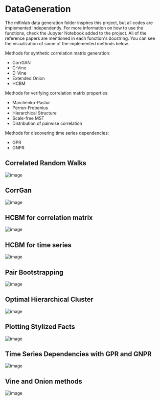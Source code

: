 # DataGeneration

The mlfinlab data generation folder inspires this project, but all codes are implemented independently. For more information on how to use the functions, check the Jupyter Notebook added to the project. All of the reference papers are mentioned in each function's docstring.
You can see the visualization of some of the implemented methods below.

Methods for synthetic correlation matrix generation: 
+ CorrGAN
+ C-Vine
+ D-Vine
+ Extended Onion
+ HCBM

Methods for verifying correlation matrix properties:
+ Marchenko-Pastur
+ Perron-Frobenius
+ Hierarchical Structure
+ Scale-free MST
+ Distribution of pairwise correlation

Methods for discovering time series dependencies:
+ GPR
+ GNPR

## Correlated Random Walks
![image](https://user-images.githubusercontent.com/36361539/184535768-95d1cf8e-2128-435e-979f-c1800bb509b3.png)

## CorrGan
![image](https://user-images.githubusercontent.com/36361539/184535804-e0b53a28-f589-4995-8bea-2e21e7ec919e.png)

## HCBM for correlation matrix
![image](https://user-images.githubusercontent.com/36361539/184535815-177b842f-8b65-4e62-aac6-f0f1ef0e1fbe.png)

## HCBM for time series
![image](https://user-images.githubusercontent.com/36361539/184535830-45c1539f-3739-47d6-9a67-d8a069d5f500.png)

## Pair Bootstrapping
![image](https://user-images.githubusercontent.com/36361539/184535844-d22d8541-aab4-43af-aebb-f644d53a2062.png)

## Optimal Hierarchical Cluster
![image](https://user-images.githubusercontent.com/36361539/184535857-b4f23da3-9ddd-4b1f-adb0-6015be19da2a.png)

## Plotting Stylized Facts
![image](https://user-images.githubusercontent.com/36361539/184535869-1a3a606d-2cb2-4baa-a609-8c236e940aec.png)

## Time Series Dependencies with GPR and GNPR
![image](https://user-images.githubusercontent.com/36361539/184535888-6aaf31b0-12af-4f9f-be2a-543a04ad6e3d.png)

## Vine and Onion methods
![image](https://user-images.githubusercontent.com/36361539/184535905-122f7e9e-1986-436a-a1d1-f4f891bb25ed.png)
